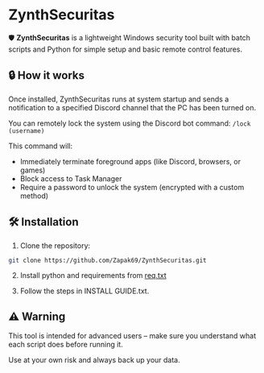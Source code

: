 # ZynthSecuritas

🛡️ **ZynthSecuritas** is a lightweight Windows security tool built with batch scripts and Python for simple setup and basic remote control features.

## 🔒 How it works

Once installed, ZynthSecuritas runs at system startup and sends a notification to a specified Discord channel that the PC has been turned on.

You can remotely lock the system using the Discord bot command:
`/lock (username)`

This command will:
- Immediately terminate foreground apps (like Discord, browsers, or games)
- Block access to Task Manager
- Require a password to unlock the system (encrypted with a custom method)

## 🛠️ Installation

1. Clone the repository:

```bash
git clone https://github.com/Zapak69/ZynthSecuritas.git
```

2. Install python and requirements from [req.txt](https://raw.githubusercontent.com/Zapak69/ZynthSecuritas/refs/heads/main/req.txt)

3. Follow the steps in INSTALL GUIDE.txt.

## ⚠️ Warning
This tool is intended for advanced users – make sure you understand what each script does before running it.

Use at your own risk and always back up your data.

